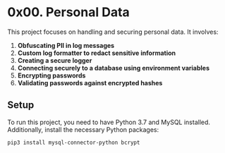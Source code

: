 # 0x00. Personal Data

This project focuses on handling and securing personal data. It involves:

1. **Obfuscating PII in log messages**
2. **Custom log formatter to redact sensitive information**
3. **Creating a secure logger**
4. **Connecting securely to a database using environment variables**
5. **Encrypting passwords**
6. **Validating passwords against encrypted hashes**

## Setup

To run this project, you need to have Python 3.7 and MySQL installed. Additionally, install the necessary Python packages:

```sh
pip3 install mysql-connector-python bcrypt
